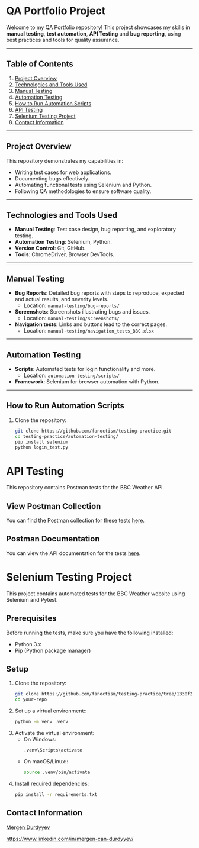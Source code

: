 # **QA Portfolio Project**

Welcome to my QA Portfolio repository! This project showcases my skills in **manual testing**, **test automation**, **API Testing** and **bug reporting**, using best practices and tools for quality assurance.

---

## **Table of Contents**
1. [Project Overview](#project-overview)
2. [Technologies and Tools Used](#technologies-and-tools-used)
3. [Manual Testing](#manual-testing)
4. [Automation Testing](#automation-testing)
5. [How to Run Automation Scripts](#how-to-run-automation-scripts)
6. [API Testing](#API-Testing)
7. [Selenium Testing Project](#Selenium-Testing-Project)
8. [Contact Information](#contact-information)

---

## **Project Overview**
This repository demonstrates my capabilities in:
- Writing test cases for web applications.
- Documenting bugs effectively.
- Automating functional tests using Selenium and Python.
- Following QA methodologies to ensure software quality.

---

## **Technologies and Tools Used**
- **Manual Testing**: Test case design, bug reporting, and exploratory testing.
- **Automation Testing**: Selenium, Python.
- **Version Control**: Git, GitHub.
- **Tools**: ChromeDriver, Browser DevTools.

---

## **Manual Testing**
- **Bug Reports**: Detailed bug reports with steps to reproduce, expected and actual results, and severity levels.  
  - Location: `manual-testing/bug-reports/`
- **Screenshots**: Screenshots illustrating bugs and issues.  
  - Location: `manual-testing/screenshots/`
- **Navigation tests**: Links and buttons lead to the correct pages.  
  - Location: `manual-testing/navigation_tests_BBC.xlsx`

---

## **Automation Testing**
- **Scripts**: Automated tests for login functionality and more.  
  - Location: `automation-testing/scripts/`
- **Framework**: Selenium for browser automation with Python.

---

## **How to Run Automation Scripts**
1. Clone the repository:  
   ```bash
   git clone https://github.com/fanoctism/testing-practice.git
   cd testing-practice/automation-testing/
   pip install selenium
   python login_test.py
   
# API Testing

This repository contains Postman tests for the BBC Weather API.

## View Postman Collection
You can find the Postman collection for these tests [here](/API%20Testing/BBC_Weather_API_Testing.postman_collection.json).

## Postman Documentation
You can view the API documentation for the tests [here](https://go.postman.co/mission-architect-24640010/workspace/api-testing/documentation/35342416-187bd2bf-07f3-4a5f-b086-5939b2f35b2b?entity=request-cf69d7f6-689e-4664-834a-38f41c031912).

# Selenium Testing Project
This project contains automated tests for the BBC Weather website using Selenium and Pytest.

## Prerequisites

Before running the tests, make sure you have the following installed:

- Python 3.x
- Pip (Python package manager)

## Setup
1. Clone the repository:
   ```bash
   git clone https://github.com/fanoctism/testing-practice/tree/1330f2409c4dc8482a21bfa1874d5521464555f2/Selenium
   cd your-repo
2. Set up a virtual environment::
   ```bash
   python -m venv .venv
3. Activate the virtual environment:
   - On Windows:
      ```bash
      .venv\Scripts\activate
   - On macOS/Linux::
      ```bash
      source .venv/bin/activate
4. Install required dependencies:
   ```bash
   pip install -r requirements.txt

## Contact Information
[Mergen Durdyyev](mailto:mergen.d@gmail.com)

https://www.linkedin.com/in/mergen-can-durdyyev/